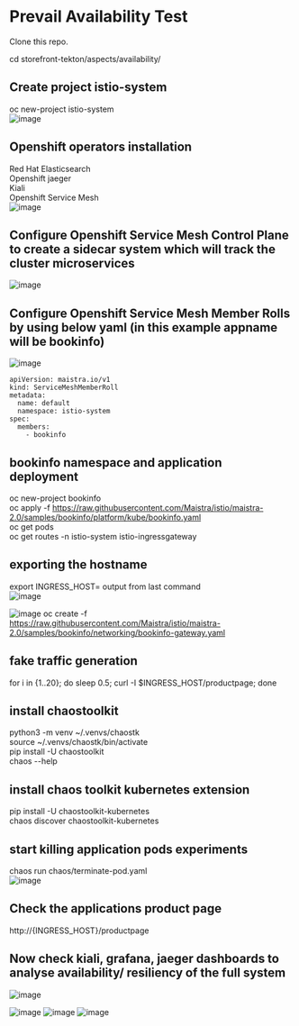 # Prevail Availability Test

Clone this repo.

cd storefront-tekton/aspects/availability/


## Create project istio-system
oc new-project istio-system</br>
![image](https://user-images.githubusercontent.com/45451838/128295909-b2ea9da1-c76e-4dff-8311-7513c3e48449.png)

## Openshift operators installation
Red Hat Elasticsearch</br>
Openshift jaeger </br>
Kiali </br>
Openshift Service Mesh</br>
![image](https://user-images.githubusercontent.com/45451838/128295863-8273b748-104b-4147-9038-a05f1a10bef5.png)


## Configure Openshift Service Mesh Control Plane to create a sidecar system which will track the cluster microservices
![image](https://user-images.githubusercontent.com/45451838/128295785-4a926166-6463-483b-b18b-5098c8324379.png)

## Configure Openshift Service Mesh Member Rolls by using below yaml (in this example appname will be bookinfo)
![image](https://user-images.githubusercontent.com/45451838/128295772-e398d785-4c0f-400c-8fb7-4e7e0fcb5561.png)
```
apiVersion: maistra.io/v1
kind: ServiceMeshMemberRoll
metadata:
  name: default
  namespace: istio-system
spec:
  members:
    - bookinfo
```


## bookinfo namespace and application deployment
oc new-project bookinfo </br>
oc apply -f https://raw.githubusercontent.com/Maistra/istio/maistra-2.0/samples/bookinfo/platform/kube/bookinfo.yaml </br>
oc get pods </br>
oc get routes -n istio-system istio-ingressgateway </br>

## exporting the hostname
export INGRESS_HOST= output from last command </br>
![image](https://user-images.githubusercontent.com/45451838/128295680-10b786d8-ec59-4a7f-9691-047f6d4b4d85.png)

![image](https://user-images.githubusercontent.com/45451838/128295673-f6f0075f-cb2a-4ea4-b7b6-45d708906ce0.png)
oc create -f https://raw.githubusercontent.com/Maistra/istio/maistra-2.0/samples/bookinfo/networking/bookinfo-gateway.yaml </br>

## fake traffic generation
for i in {1..20}; do sleep 0.5; curl -I $INGRESS_HOST/productpage; done</br>

## install chaostoolkit
python3 -m venv ~/.venvs/chaostk</br>
source ~/.venvs/chaostk/bin/activate</br>
pip install -U chaostoolkit</br>
chaos --help</br>

## install chaos toolkit kubernetes extension </br>

pip install -U chaostoolkit-kubernetes</br>
chaos discover chaostoolkit-kubernetes</br>

## start killing application pods experiments </br>
chaos run chaos/terminate-pod.yaml</br>
![image](https://user-images.githubusercontent.com/45451838/128295569-4924fbf3-a468-4f82-8644-89e74576a411.png)

## Check the applications product page
http://{INGRESS_HOST}/productpage </br>

## Now check kiali, grafana, jaeger dashboards to analyse availability/ resiliency of the full system
![image](https://user-images.githubusercontent.com/45451838/128295542-00ae1107-c424-4e1e-be91-a06032a784a2.png)

![image](https://user-images.githubusercontent.com/45451838/128295522-46591c5c-3a7e-4131-a970-100a6ee9472c.png)
![image](https://user-images.githubusercontent.com/45451838/128300134-581cc5af-cea3-45c5-ab94-4649d9fde915.png)
![image](https://user-images.githubusercontent.com/45451838/128300198-ac581406-cced-4d25-a46c-5b515659a3cf.png)


